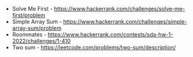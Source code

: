 - Solve Me First - https://www.hackerrank.com/challenges/solve-me-first/problem
- Simple Array Sum - https://www.hackerrank.com/challenges/simple-array-sum/problem 
- Roommates - https://www.hackerrank.com/contests/sda-hw-1-2022/challenges/1-410
- Two sum - https://leetcode.com/problems/two-sum/description/

